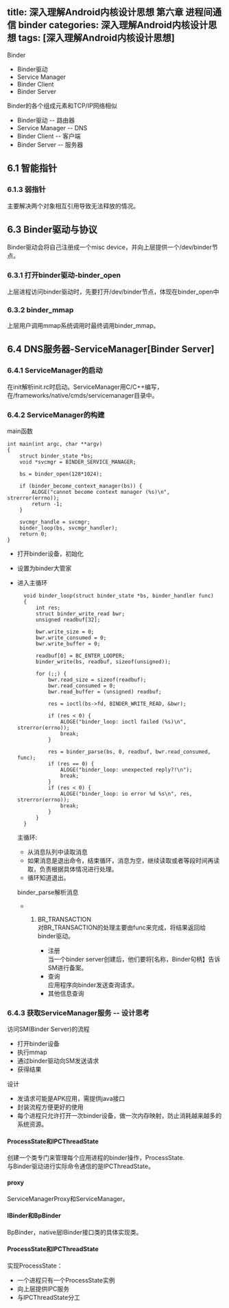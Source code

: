 title: 深入理解Android内核设计思想 第六章 进程间通信 binder
categories: 深入理解Android内核设计思想
tags: [深入理解Android内核设计思想]
---
Binder
- Binder驱动
- Service Manager
- Binder Client
- Binder Server

Binder的各个组成元素和TCP/IP网络相似
- Binder驱动  -- 路由器
- Service Manager -- DNS
- Binder Client -- 客户端
- Binder Server -- 服务器

## 6.1 智能指针

### 6.1.3 弱指针
主要解决两个对象相互引用导致无法释放的情况。

## 6.3 Binder驱动与协议
Binder驱动会将自己注册成一个misc device，并向上层提供一个/dev/binder节点。

### 6.3.1 打开binder驱动-binder_open
上层进程访问binder驱动时，先要打开/dev/binder节点，体现在binder_open中

### 6.3.2 binder_mmap
上层用户调用mmap系统调用时最终调用binder_mmap。

## 6.4 DNS服务器-ServiceManager[Binder Server]

### 6.4.1 ServiceManager的启动
在init解析init.rc时启动。ServiceManager用C/C++编写，在/frameworks/native/cmds/servicemanager目录中。

### 6.4.2 ServiceManager的构建
main函数

	int main(int argc, char **argv)
	{
	    struct binder_state *bs;
	    void *svcmgr = BINDER_SERVICE_MANAGER;
	
	    bs = binder_open(128*1024);
	
	    if (binder_become_context_manager(bs)) {
	        ALOGE("cannot become context manager (%s)\n", strerror(errno));
	        return -1;
	    }
	
	    svcmgr_handle = svcmgr;
	    binder_loop(bs, svcmgr_handler);
	    return 0;
	}

- 打开binder设备，初始化
- 设置为binder大管家
- 进入主循环

		void binder_loop(struct binder_state *bs, binder_handler func)
		{
		    int res;
		    struct binder_write_read bwr;
		    unsigned readbuf[32];
		
		    bwr.write_size = 0;
		    bwr.write_consumed = 0;
		    bwr.write_buffer = 0;
		    
		    readbuf[0] = BC_ENTER_LOOPER;
		    binder_write(bs, readbuf, sizeof(unsigned));
		
		    for (;;) {
		        bwr.read_size = sizeof(readbuf);
		        bwr.read_consumed = 0;
		        bwr.read_buffer = (unsigned) readbuf;
		
		        res = ioctl(bs->fd, BINDER_WRITE_READ, &bwr);
		
		        if (res < 0) {
		            ALOGE("binder_loop: ioctl failed (%s)\n", strerror(errno));
		            break;
		        }
		
		        res = binder_parse(bs, 0, readbuf, bwr.read_consumed, func);
		        if (res == 0) {
		            ALOGE("binder_loop: unexpected reply?!\n");
		            break;
		        }
		        if (res < 0) {
		            ALOGE("binder_loop: io error %d %s\n", res, strerror(errno));
		            break;
		        }
		    }
		}

	主循环:
	
	- 从消息队列中读取消息
	- 如果消息是退出命令，结束循环，消息为空，继续读取或者等段时间再读取，负责根据具体情况进行处理。
	- 循环知道退出。

	binder_parse解析消息

	- 1. BR_TRANSACTION   
	对BR\_TRANSACTION的处理主要由func来完成，将结果返回给binder驱动。   
	
			- 注册   
			当一个binder server创建后，他们要将[名称，Binder句柄】告诉SM进行备案。
			- 查询   
			应用程序向binder发送查询请求。
			- 其他信息查询
		
### 6.4.3 获取ServiceManager服务  -- 设计思考
访问SM(Binder Server)的流程

- 打开binder设备
- 执行mmap
- 通过binder驱动向SM发送请求
- 获得结果

设计

- 发请求可能是APK应用，需提供java接口
- 封装流程方便更好的使用
- 每个进程只允许打开一次binder设备，做一次内存映射，防止消耗越来越多的系统资源。

#### ProcessState和IPCThreadState
创建一个类专门来管理每个应用进程的binder操作，ProcessState.   
与Binder驱动进行实际命令通信的是IPCThreadState。

#### proxy
ServiceManagerProxy和ServiceManager。

#### IBinder和BpBinder
BpBinder，native层IBinder接口类的具体实现类。

#### ProcessState和IPCThreadState
实现ProcessState：

- 一个进程只有一个ProcessState实例
- 向上层提供IPC服务
- 与IPCThreadState分工

 
			
	
